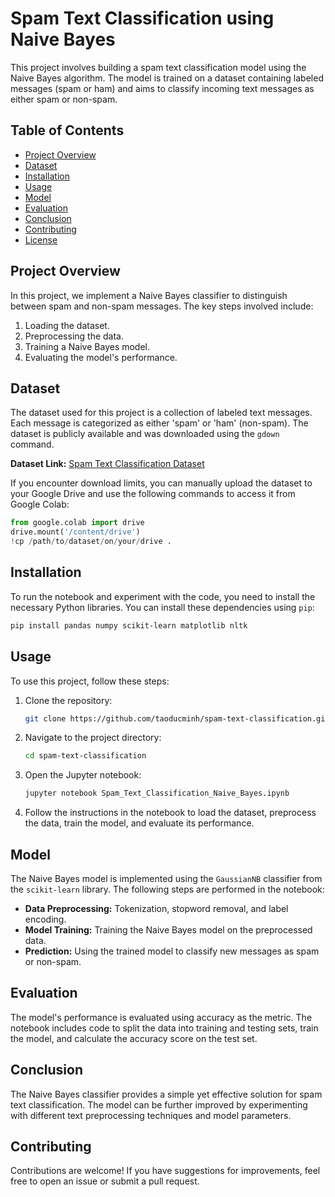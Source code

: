 
# Spam Text Classification using Naive Bayes

This project involves building a spam text classification model using the Naive Bayes algorithm. The model is trained on a dataset containing labeled messages (spam or ham) and aims to classify incoming text messages as either spam or non-spam.

## Table of Contents
- [Project Overview](#project-overview)
- [Dataset](#dataset)
- [Installation](#installation)
- [Usage](#usage)
- [Model](#model)
- [Evaluation](#evaluation)
- [Conclusion](#conclusion)
- [Contributing](#contributing)
- [License](#license)

## Project Overview

In this project, we implement a Naive Bayes classifier to distinguish between spam and non-spam messages. The key steps involved include:
1. Loading the dataset.
2. Preprocessing the data.
3. Training a Naive Bayes model.
4. Evaluating the model's performance.

## Dataset

The dataset used for this project is a collection of labeled text messages. Each message is categorized as either 'spam' or 'ham' (non-spam). The dataset is publicly available and was downloaded using the `gdown` command. 

**Dataset Link:** [Spam Text Classification Dataset](https://drive.google.com/file/d/1N7rk-kfnDFIGMeX0ROVTjKh71gcgx-7R/view?usp=sharing)

If you encounter download limits, you can manually upload the dataset to your Google Drive and use the following commands to access it from Google Colab:
```python
from google.colab import drive
drive.mount('/content/drive')
!cp /path/to/dataset/on/your/drive .
```

## Installation

To run the notebook and experiment with the code, you need to install the necessary Python libraries. You can install these dependencies using `pip`:

```bash
pip install pandas numpy scikit-learn matplotlib nltk
```

## Usage

To use this project, follow these steps:
1. Clone the repository:
   ```bash
   git clone https://github.com/taoducminh/spam-text-classification.git
   ```
2. Navigate to the project directory:
   ```bash
   cd spam-text-classification
   ```
3. Open the Jupyter notebook:
   ```bash
   jupyter notebook Spam_Text_Classification_Naive_Bayes.ipynb
   ```
4. Follow the instructions in the notebook to load the dataset, preprocess the data, train the model, and evaluate its performance.

## Model

The Naive Bayes model is implemented using the `GaussianNB` classifier from the `scikit-learn` library. The following steps are performed in the notebook:
- **Data Preprocessing:** Tokenization, stopword removal, and label encoding.
- **Model Training:** Training the Naive Bayes model on the preprocessed data.
- **Prediction:** Using the trained model to classify new messages as spam or non-spam.

## Evaluation

The model's performance is evaluated using accuracy as the metric. The notebook includes code to split the data into training and testing sets, train the model, and calculate the accuracy score on the test set.

## Conclusion

The Naive Bayes classifier provides a simple yet effective solution for spam text classification. The model can be further improved by experimenting with different text preprocessing techniques and model parameters.

## Contributing

Contributions are welcome! If you have suggestions for improvements, feel free to open an issue or submit a pull request.

